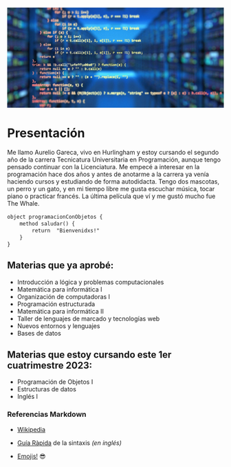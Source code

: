 ![Logo UNAHUR](./assets/Code_sfw_tiny.jpg)

# Presentación

   Me llamo Aurelio Gareca, vivo en Hurlingham y estoy cursando el segundo año de la carrera Tecnicatura Universitaria en Programación, aunque tengo pensado continuar con la Licenciatura. Me empecé a interesar en la programación hace dos años y antes de anotarme a la carrera ya venía haciendo cursos y estudiando de forma autodidacta.
   Tengo dos mascotas, un perro y un gato, y en mi tiempo libre me gusta escuchar música, tocar piano o practicar francés. La última película que ví y me gustó mucho fue The Whale.

```
object programacionConObjetos { 
    method saludar() { 
        return  "Bienvenidxs!" 
    }
}
```

## Materias que ya aprobé:
* Introducción a lógica y problemas computacionales
* Matemática para informática I
* Organización de computadoras I
* Programación estructurada
* Matemática para informática II
* Taller de lenguajes de marcado y tecnologías web
* Nuevos entornos y lenguajes
* Bases de datos

## Materias que estoy cursando este 1er cuatrimestre 2023:
- Programación de Objetos I
- Estructuras de datos
- Inglés I

### Referencias Markdown 
* [Wikipedia](https://es.wikipedia.org/wiki/Markdown)

* [Guía Ràpida](https://greg.schueler.us/doc/markdown.txt) de la sintaxis _(en inglés)_

* [Emojis!](https://github.com/ikatyang/emoji-cheat-sheet/blob/master/README.md) :sunglasses:
